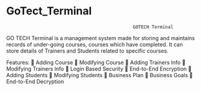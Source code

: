 # GoTect_Terminal
  
  
  
                                                   GOTECH Terminal
                                                   
GO TECH Terminal is a management system made for storing and maintains records of under-going courses, courses which have completed. 
It can store details of Trainers and Students related to specific courses.


Features:
 Adding Course
 Modifying Course
 Adding Trainers Info
 Modifying Trainers Info
 Login Based Security
 End-to-End Encryption
 Adding Students
 Modifying Students
 Business Plan
 Business Goals
 End-to-End Decryption
